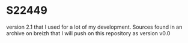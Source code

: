 # S22449

version 2.1 that I used for a lot of my development. Sources found in an archive on breizh that I will push on this repository as version v0.0
